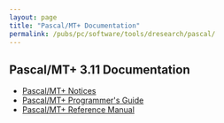 ```yaml
---
layout: page
title: "Pascal/MT+ Documentation"
permalink: /pubs/pc/software/tools/dresearch/pascal/
---
```


Pascal/MT+ 3.11 Documentation
-----------------------------

* [Pascal/MT+ Notices](https://s3-us-west-2.amazonaws.com/archive.pcjs.org/pubs/pc/software/tools/dresearch/pascal/PASCALMT-311-NOTICES.pdf)
* [Pascal/MT+ Programmer's Guide](https://s3-us-west-2.amazonaws.com/archive.pcjs.org/pubs/pc/software/tools/dresearch/pascal/PASCALMT-311-PROGRAMMERS-GUIDE.pdf)
* [Pascal/MT+ Reference Manual](https://s3-us-west-2.amazonaws.com/archive.pcjs.org/pubs/pc/software/tools/dresearch/pascal/PASCALMT-311-REFERENCE-MANUAL.pdf)
